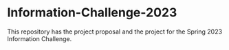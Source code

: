 # Information-Challenge-2023
This repository has the project proposal and the project for the Spring 2023 Information Challenge.
